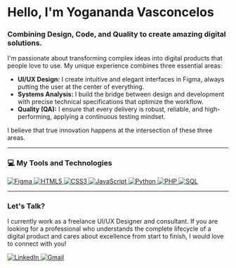 # Hello, I'm Yogananda Vasconcelos
### Combining Design, Code, and Quality to create amazing digital solutions.

I'm passionate about transforming complex ideas into digital products that people love to use. My unique experience combines three essential areas:

* **UI/UX Design:** I create intuitive and elegant interfaces in Figma, always putting the user at the center of everything.
* **Systems Analysis:** I build the bridge between design and development with precise technical specifications that optimize the workflow.
* **Quality (QA):** I ensure that every delivery is robust, reliable, and high-performing, applying a continuous testing mindset.

I believe that true innovation happens at the intersection of these three areas.

---

### 💻 My Tools and Technologies

<p align="left">
  <a href="https://www.figma.com/" target="_blank" rel="noreferrer"> <img src="https://img.shields.io/badge/Figma-F24E1E?style=for-the-badge&logo=figma&logoColor=white" alt="Figma"/> </a>
  <a href="https://developer.mozilla.org/en-US/docs/Web/Guide/HTML/HTML5" target="_blank" rel="noreferrer"> <img src="https://img.shields.io/badge/HTML5-E34F26?style=for-the-badge&logo=html5&logoColor=white" alt="HTML5"/> </a>
  <a href="https://www.w3.org/Style/CSS/Overview.en.html" target="_blank" rel="noreferrer"> <img src="https://img.shields.io/badge/CSS3-1572B6?style=for-the-badge&logo=css3&logoColor=white" alt="CSS3"/> </a>
  <a href="https://developer.mozilla.org/en-US/docs/Web/JavaScript" target="_blank" rel="noreferrer"> <img src="https://img.shields.io/badge/JavaScript-F7DF1E?style=for-the-badge&logo=javascript&logoColor=black" alt="JavaScript"/> </a>
  <a href="https://www.python.org" target="_blank" rel="noreferrer"> <img src="https://img.shields.io/badge/Python-3776AB?style=for-the-badge&logo=python&logoColor=white" alt="Python"/> </a>
  <a href="https://www.php.net/" target="_blank" rel="noreferrer"> <img src="https://img.shields.io/badge/PHP-777BB4?style=for-the-badge&logo=php&logoColor=white" alt="PHP"/> </a>
  <a href="https://www.microsoft.com/en-us/sql-server" target="_blank" rel="noreferrer"> <img src="https://img.shields.io/badge/SQL-025E8C?style=for-the-badge&logo=postgresql&logoColor=white" alt="SQL"/> </a>
</p>

---

### Let's Talk?

I currently work as a freelance UI/UX Designer and consultant. If you are looking for a professional who understands the complete lifecycle of a digital product and cares about excellence from start to finish, I would love to connect with you!

<p align="left">
<a href="https://linkedin.com/in/yogavasc" target="_blank">
<img src="https://img.shields.io/badge/LinkedIn-0077B5?style=for-the-badge&logo=linkedin&logoColor=white" alt="LinkedIn"/>
</a>
<a href="yogavasc@gmail.com" target="_blank">
<img src="https://img.shields.io/badge/Gmail-D14836?style=for-the-badge&logo=gmail&logoColor=white" alt="Gmail"/>
</a>
</p>
